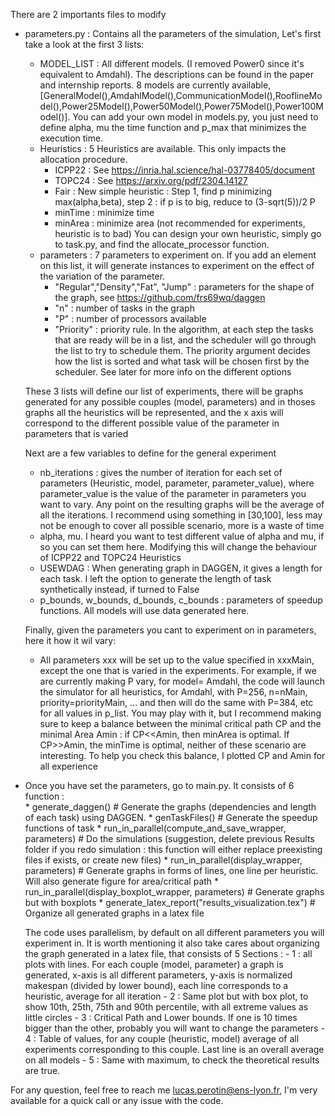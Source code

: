 
There are 2 importants files to modify

- parameters.py : Contains all the parameters of the simulation, 
	Let's first take a look at the first 3 lists:
	* MODEL_LIST : All different models. (I removed Power0 since it's equivalent to Amdahl). The descriptions can be found in the paper and internship reports. 
			8 models are currently available, [GeneralModel(),AmdahlModel(),CommunicationModel(),RooflineModel(),Power25Model(),Power50Model(),Power75Model(),Power100Model()].
			You can add your own model in models.py, you just need to define alpha, mu the time function and p_max that minimizes the execution time.
	* Heuristics : 5 Heuristics are available. This only impacts the allocation procedure. 
		- ICPP22 : See https://inria.hal.science/hal-03778405/document
		- TOPC24 : See https://arxiv.org/pdf/2304.14127	
		- Fair : New simple heuristic : Step 1, find p minimizing max(alpha,beta), step 2 : if p is to big, reduce to (3-sqrt(5))/2 P
		- minTime : minimize time
		- minArea : minimize area			(not recommended for experiments, heuristic is to bad)
	You can design your own heuristic, simply go to task.py, and find the allocate_processor function.
	* parameters : 7 parameters to experiment on. If you add an element on this list, it will generate instances to experiment on the effect of the variation of the parameter.
		- "Regular","Density","Fat", "Jump" : parameters for the shape of the graph, see https://github.com/frs69wq/daggen
		- "n" : number of tasks in the graph
		- "P" : number of processors available
		- "Priority" : priority rule. In the algorithm, at each step the tasks that are ready will be in a list, and the scheduler will go through the list to try to schedule them.
					      The priority argument decides how the list is sorted and what task will be chosen first by the scheduler. See later for more info on the different options

	These 3 lists will define our list of experiments, there will be graphs generated for any possible couples (model, parameters) and in thoses graphs all the heuristics will be represented,
	and the x axis will correspond to the different possible value of the parameter in parameters that is varied




	Next are a few variables to define for the general experiment
	* nb_iterations : gives the number of iteration for each set of parameters (Heuristic, model, parameter, parameter_value), where parameter_value is the value of the parameter in parameters you want to vary. Any point on the resulting graphs will be the average of all the iterations. I recommend using something in [30,100], less may not be enough to cover all possible scenario, more is a waste of time
	* alpha, mu. I heard you want to test different value of alpha and mu, if so you can set them here. Modifying this will change the behaviour of ICPP22 and TOPC24 Heuristics
	* USEWDAG : When generating graph in DAGGEN, it gives a length for each task. I left the option to generate the length of task synthetically instead, if turned to False
	* p_bounds, w_bounds, d_bounds, c_bounds : parameters of speedup functions. All models will use data generated here.

	Finally, given the parameters you cant to experiment on in parameters, here it how it wil vary:
	- All parameters xxx will be set up to the value specified in xxxMain, except the one that is varied in the experiments. 
	For example, if we are currently making P vary, for model= Amdahl, the code will launch the simulator for all heuristics, for Amdahl, with P=256, n=nMain, priority=priorityMain, ... and then will do the same with P=384, etc for all values in p_list.
	You may play with it, but I recommend making sure to keep a balance between the minimal critical path CP and the minimal Area Amin : if CP<<Amin, then minArea is optimal.
	If CP>>Amin, the minTime is optimal, neither of these scenario are interesting.
	To help you check this balance, I plotted CP and Amin for all experience


- Once you have set the parameters, go to main.py. It consists of 6 function :	
    	* generate_daggen()    # Generate the graphs (dependencies and length of each task) using DAGGEN. 
    	* genTaskFiles()       # Generate the speedup functions of task
    	* run_in_parallel(compute_and_save_wrapper, parameters)   # Do the simulations (suggestion, delete previous Results folder if you redo simulation : this function will either replace preexisting files if exists, or create new files)
    	* run_in_parallel(display_wrapper, parameters)            # Generate graphs in forms of lines, one line per heuristic. Will also generate figure for area/critical path
    	* run_in_parallel(display_boxplot_wrapper, parameters)    # Generate graphs but with boxplots
    	* generate_latex_report("results_visualization.tex")      # Organize all generated graphs in a latex file


	The code uses parallelism, by default on all different parameters you will experiment in. It is worth mentioning it also take cares about organizing the graph generated in a latex file, that consists of 5 Sections :
		- 1 : all plots with lines. For each couple (model, parameter) a graph is generated, x-axis is all different parameters, y-axis is normalized makespan (divided by lower bound), each line corresponds to a heuristic, average for all iteration
		- 2 : Same plot but with box plot, to show 10th, 25th, 75th and 90th percentile, with all extreme values as little circles
		- 3 : Critical Path and Lower bounds. If one is 10 times bigger than the other, probably you will want to change the parameters
		- 4 : Table of values, for any couple (heuristic, model) average of all experiments corresponding to this couple. Last line is an overall average on all models
		- 5 : Same with maximum, to check the theoretical results are true.



	


For any question, feel free to reach me lucas.perotin@ens-lyon.fr, I'm very available for a quick call or any issue with the code.
